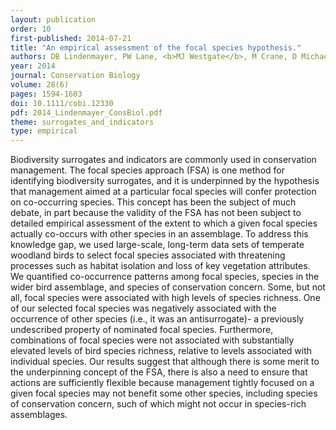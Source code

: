 ```yaml
---
layout: publication
order: 10
first-published: 2014-07-21
title: "An empirical assessment of the focal species hypothesis."
authors: DB Lindenmayer, PW Lane, <b>MJ Westgate</b>, M Crane, D Michael, S Okada & PS Barton
year: 2014
journal: Conservation Biology
volume: 28(6)
pages: 1594-1603
doi: 10.1111/cobi.12330
pdf: 2014_Lindenmayer_ConsBiol.pdf
theme: surrogates_and_indicators
type: empirical
---
```

Biodiversity surrogates and indicators are commonly used in conservation management. The focal species approach (FSA) is one method for identifying biodiversity surrogates, and it is underpinned by the hypothesis that management aimed at a particular focal species will confer protection on co-occurring species. This concept has been the subject of much debate, in part because the validity of the FSA has not been subject to detailed empirical assessment of the extent to which a given focal species actually co-occurs with other species in an assemblage. To address this knowledge gap, we used large-scale, long-term data sets of temperate woodland birds to select focal species associated with threatening processes such as habitat isolation and loss of key vegetation attributes. We quantified co-occurrence patterns among focal species, species in the wider bird assemblage, and species of conservation concern. Some, but not all, focal species were associated with high levels of species richness. One of our selected focal species was negatively associated with the occurrence of other species (i.e., it was an antisurrogate)- a previously undescribed property of nominated focal species. Furthermore, combinations of focal species were not associated with substantially elevated levels of bird species richness, relative to levels associated with individual species. Our results suggest that although there is some merit to the underpinning concept of the FSA, there is also a need to ensure that actions are sufficiently flexible because management tightly focused on a given focal species may not benefit some other species, including species of conservation concern, such of which might not occur in species-rich assemblages.